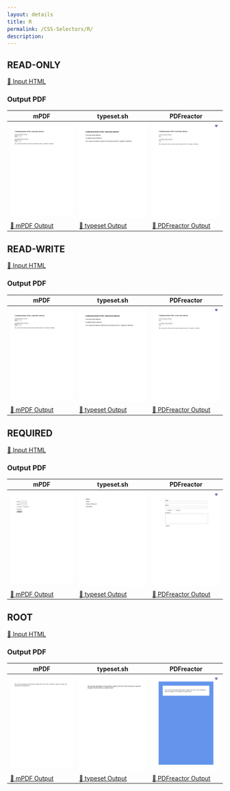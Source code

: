 ```yaml
---
layout: details
title: R
permalink: /CSS-Selectors/R/
description: 
---
```




## READ-ONLY

[📄 Input HTML](/html/CSS%20Selectors/R/read-only.html)

### Output PDF

| mPDF | typeset.sh | PDFreactor |
|---------|---------|---------|
| ![mPDF Preview](mpdf__html_CSS_Selectors_R_read-only.html.png) | ![typeset Preview](typeset__html_CSS_Selectors_R_read-only.html.png) | ![PDFreactor Preview](pdfreactor__html_CSS_Selectors_R_read-only.html.png) |
| [📕 mPDF Output](mpdf__html_CSS_Selectors_R_read-only.html.pdf) | [📕 typeset Output](typeset__html_CSS_Selectors_R_read-only.html.pdf) | [📕 PDFreactor Output](pdfreactor__html_CSS_Selectors_R_read-only.html.pdf) |

## READ-WRITE

[📄 Input HTML](/html/CSS%20Selectors/R/read-write.html)

### Output PDF

| mPDF | typeset.sh | PDFreactor |
|---------|---------|---------|
| ![mPDF Preview](mpdf__html_CSS_Selectors_R_read-write.html.png) | ![typeset Preview](typeset__html_CSS_Selectors_R_read-write.html.png) | ![PDFreactor Preview](pdfreactor__html_CSS_Selectors_R_read-write.html.png) |
| [📕 mPDF Output](mpdf__html_CSS_Selectors_R_read-write.html.pdf) | [📕 typeset Output](typeset__html_CSS_Selectors_R_read-write.html.pdf) | [📕 PDFreactor Output](pdfreactor__html_CSS_Selectors_R_read-write.html.pdf) |

## REQUIRED

[📄 Input HTML](/html/CSS%20Selectors/R/required.html)

### Output PDF

| mPDF | typeset.sh | PDFreactor |
|---------|---------|---------|
| ![mPDF Preview](mpdf__html_CSS_Selectors_R_required.html.png) | ![typeset Preview](typeset__html_CSS_Selectors_R_required.html.png) | ![PDFreactor Preview](pdfreactor__html_CSS_Selectors_R_required.html.png) |
| [📕 mPDF Output](mpdf__html_CSS_Selectors_R_required.html.pdf) | [📕 typeset Output](typeset__html_CSS_Selectors_R_required.html.pdf) | [📕 PDFreactor Output](pdfreactor__html_CSS_Selectors_R_required.html.pdf) |

## ROOT

[📄 Input HTML](/html/CSS%20Selectors/R/root.html)

### Output PDF

| mPDF | typeset.sh | PDFreactor |
|---------|---------|---------|
| ![mPDF Preview](mpdf__html_CSS_Selectors_R_root.html.png) | ![typeset Preview](typeset__html_CSS_Selectors_R_root.html.png) | ![PDFreactor Preview](pdfreactor__html_CSS_Selectors_R_root.html.png) |
| [📕 mPDF Output](mpdf__html_CSS_Selectors_R_root.html.pdf) | [📕 typeset Output](typeset__html_CSS_Selectors_R_root.html.pdf) | [📕 PDFreactor Output](pdfreactor__html_CSS_Selectors_R_root.html.pdf) |


